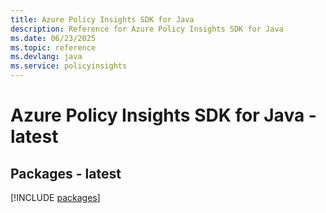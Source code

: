 ```yaml
---
title: Azure Policy Insights SDK for Java
description: Reference for Azure Policy Insights SDK for Java
ms.date: 06/23/2025
ms.topic: reference
ms.devlang: java
ms.service: policyinsights
---
```

# Azure Policy Insights SDK for Java - latest
## Packages - latest
[!INCLUDE [packages](policy-insights-index.md)]